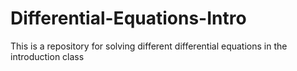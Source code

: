 # Differential-Equations-Intro
This is a repository for solving different differential equations in the introduction class
